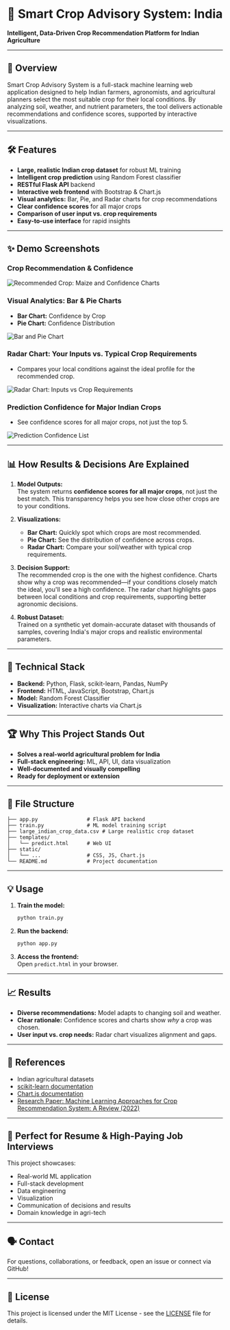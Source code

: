 # 🌾 Smart Crop Advisory System: India

**Intelligent, Data-Driven Crop Recommendation Platform for Indian Agriculture**

---

## 🚀 Overview

Smart Crop Advisory System is a full-stack machine learning web application designed to help Indian farmers, agronomists, and agricultural planners select the most suitable crop for their local conditions. By analyzing soil, weather, and nutrient parameters, the tool delivers actionable recommendations and confidence scores, supported by interactive visualizations.

---

## 🛠️ Features

- **Large, realistic Indian crop dataset** for robust ML training
- **Intelligent crop prediction** using Random Forest classifier
- **RESTful Flask API** backend
- **Interactive web frontend** with Bootstrap & Chart.js
- **Visual analytics:** Bar, Pie, and Radar charts for crop recommendations
- **Clear confidence scores** for all major crops
- **Comparison of user input vs. crop requirements**
- **Easy-to-use interface** for rapid insights

---

## ✨ Demo Screenshots

### Crop Recommendation & Confidence

![Recommended Crop: Maize and Confidence Charts](image3)

### Visual Analytics: Bar & Pie Charts

- **Bar Chart:** Confidence by Crop
- **Pie Chart:** Confidence Distribution

![Bar and Pie Chart](image3)

### Radar Chart: Your Inputs vs. Typical Crop Requirements

- Compares your local conditions against the ideal profile for the recommended crop.

![Radar Chart: Inputs vs Crop Requirements](image4)

### Prediction Confidence for Major Indian Crops

- See confidence scores for all major crops, not just the top 5.

![Prediction Confidence List](image5)

---

## 📊 How Results & Decisions Are Explained

1. **Model Outputs:**  
   The system returns **confidence scores for all major crops**, not just the best match. This transparency helps you see how close other crops are to your conditions.

2. **Visualizations:**  
   - **Bar Chart:** Quickly spot which crops are most recommended.
   - **Pie Chart:** See the distribution of confidence across crops.
   - **Radar Chart:** Compare your soil/weather with typical crop requirements.

3. **Decision Support:**  
   The recommended crop is the one with the highest confidence. Charts show why a crop was recommended—if your conditions closely match the ideal, you'll see a high confidence. The radar chart highlights gaps between local conditions and crop requirements, supporting better agronomic decisions.

4. **Robust Dataset:**  
   Trained on a synthetic yet domain-accurate dataset with thousands of samples, covering India's major crops and realistic environmental parameters.

---

## 🔬 Technical Stack

- **Backend:** Python, Flask, scikit-learn, Pandas, NumPy
- **Frontend:** HTML, JavaScript, Bootstrap, Chart.js
- **Model:** Random Forest Classifier
- **Visualization:** Interactive charts via Chart.js

---

## 🏆 Why This Project Stands Out

- **Solves a real-world agricultural problem for India**
- **Full-stack engineering:** ML, API, UI, data visualization
- **Well-documented and visually compelling**
- **Ready for deployment or extension**

---

## 📂 File Structure

```
├── app.py                # Flask API backend
├── train.py              # ML model training script
├── large_indian_crop_data.csv # Large realistic crop dataset
├── templates/
│   └── predict.html      # Web UI
├── static/
│   └── ...               # CSS, JS, Chart.js
└── README.md             # Project documentation
```

---

## 💡 Usage

1. **Train the model:**  
   ```bash
   python train.py
   ```
2. **Run the backend:**  
   ```bash
   python app.py
   ```
3. **Access the frontend:**  
   Open `predict.html` in your browser.

---

## 📈 Results

- **Diverse recommendations:** Model adapts to changing soil and weather.
- **Clear rationale:** Confidence scores and charts show *why* a crop was chosen.
- **User input vs. crop needs:** Radar chart visualizes alignment and gaps.

---

## 📑 References

- Indian agricultural datasets
- [scikit-learn documentation](https://scikit-learn.org/)
- [Chart.js documentation](https://www.chartjs.org/)
- [Research Paper: Machine Learning Approaches for Crop Recommendation System: A Review (2022)](https://ieeexplore.ieee.org/document/9773837)

---

## 👔 Perfect for Resume & High-Paying Job Interviews

This project showcases:
- Real-world ML application
- Full-stack development
- Data engineering
- Visualization
- Communication of decisions and results
- Domain knowledge in agri-tech

---

## 🗣️ Contact

For questions, collaborations, or feedback, open an issue or connect via GitHub!

---

## 📜 License

This project is licensed under the MIT License - see the [LICENSE](LICENSE) file for details.
